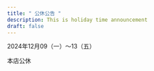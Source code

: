 ```yaml
---
title: " 公休公告 "
description: This is holiday time announcement
draft: false
---
```

2024年12月09（一）～13（五）

本店公休